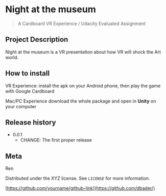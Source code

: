 # Night at the museum
> A Cardboard VR Experience / Udacity Evaluated Assignment


## Project Description

Night at the museum is a VR presentation about how VR will shock the Art world.


## How to install


VR Experience: 
install the apk on your Android phone, then play the game with Google Cardboard

Mac/PC Experience 
download the whole package and open in **Unity** on your computer  





## Release history
* 0.0.1
    * CHANGE: The first proper release



## Meta

Ren

Distributed under the XYZ license. See ``LICENSE`` for more information.

[https://github.com/yourname/github-link](https://github.com/dbader/)